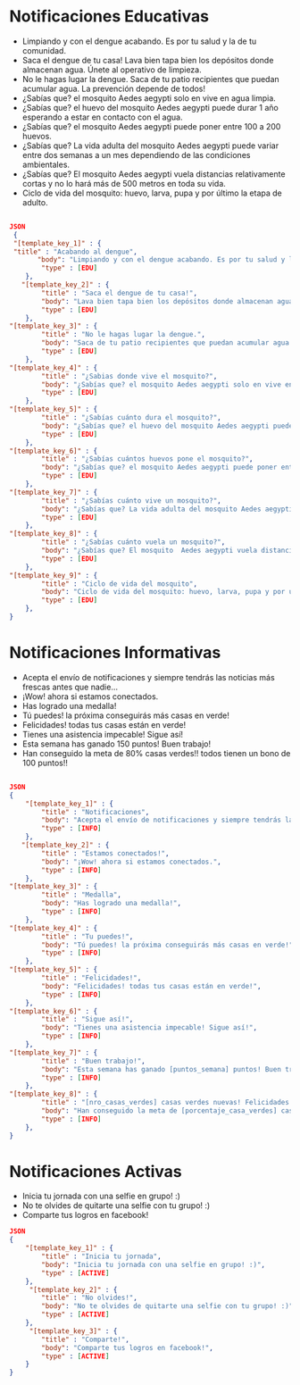 Notificaciones Educativas
==========================

* Limpiando y con el dengue acabando. Es por tu salud y la de tu comunidad.
* Saca el dengue de tu casa! Lava bien tapa bien los depósitos donde almacenan agua. Únete al operativo de limpieza.
* No le hagas lugar la dengue. Saca de tu patio recipientes que puedan acumular agua. La prevención depende de todos!
* ¿Sabías que? el mosquito Aedes aegypti solo en vive en agua limpia.
* ¿Sabías que? el huevo del mosquito Aedes aegypti puede durar 1 año esperando a estar en contacto con el agua. 
* ¿Sabías que? el mosquito Aedes aegypti puede poner entre 100 a 200 huevos.
* ¿Sabías que? La vida adulta del mosquito Aedes aegypti puede variar entre dos semanas a un mes dependiendo de las condiciones ambientales.
* ¿Sabías que? El mosquito  Aedes aegypti vuela distancias relativamente cortas y no lo hará más de 500 metros en toda su vida.
* Ciclo de vida del mosquito: huevo, larva, pupa y por último la etapa de adulto.

```json

JSON
 { 
 "[template_key_1]" : { 
 "title" : "Acabando al dengue",
       "body": "Limpiando y con el dengue acabando. Es por tu salud y la de tu comunidad.",
        "type" : [EDU]
    }, 
   "[template_key_2]" : { 
        "title" : "Saca el dengue de tu casa!",
        "body": "Lava bien tapa bien los depósitos donde almacenan agua. Únete al operativo de limpieza.",
        "type" : [EDU]
    },
"[template_key_3]" : { 
        "title" : "No le hagas lugar la dengue.",
        "body": "Saca de tu patio recipientes que puedan acumular agua. La prevención depende de todos!",
        "type" : [EDU]
    },
"[template_key_4]" : { 
        "title" : "¿Sabias donde vive el mosquito?",
        "body": "¿Sabías que? el mosquito Aedes aegypti solo en vive en agua limpia.",
        "type" : [EDU]
    },
"[template_key_5]" : { 
        "title" : "¿Sabías cuánto dura el mosquito?",
        "body": "¿Sabías que? el huevo del mosquito Aedes aegypti puede durar 1 año esperando a estar en contacto con el agua.",
        "type" : [EDU]
    },
"[template_key_6]" : { 
        "title" : "¿Sabías cuántos huevos pone el mosquito?",
        "body": "¿Sabías que? el mosquito Aedes aegypti puede poner entre 100 a 200 huevos.",
        "type" : [EDU]
    },
"[template_key_7]" : { 
        "title" : "¿Sabías cuánto vive un mosquito?",
        "body": "¿Sabías que? La vida adulta del mosquito Aedes aegypti puede variar entre dos semanas a un mes dependiendo de las condiciones ambientales.",
        "type" : [EDU]
    },
"[template_key_8]" : { 
        "title" : "¿Sabías cuánto vuela un mosquito?",
        "body": "¿Sabías que? El mosquito  Aedes aegypti vuela distancias relativamente cortas y no lo hará más de 500 metros en toda su vida.",
        "type" : [EDU]
    },
"[template_key_9]" : { 
        "title" : "Ciclo de vida del mosquito",
        "body": "Ciclo de vida del mosquito: huevo, larva, pupa y por último la etapa de adulto.",
        "type" : [EDU]
    },
}

```

Notificaciones  Informativas
============================

* Acepta el envío de notificaciones y siempre tendrás las noticias más frescas antes que nadie…
* ¡Wow! ahora si estamos conectados.
* Has logrado una medalla!
* Tú puedes! la próxima conseguirás más casas en verde!
* Felicidades! todas tus casas están en verde!
* Tienes una asistencia impecable! Sigue así!
* Esta semana has ganado 150 puntos! Buen trabajo!
* Han conseguido la meta de 80% casas verdes!! todos tienen un bono de 100 puntos!!


```json

JSON
{
    "[template_key_1]" : { 
        "title" : "Notificaciones",
        "body": "Acepta el envío de notificaciones y siempre tendrás las noticias más frescas antes que nadie…",
        "type" : [INFO]
    }, 
   "[template_key_2]" : { 
        "title" : "Estamos conectados!",
        "body": "¡Wow! ahora si estamos conectados.",
        "type" : [INFO]
    },
"[template_key_3]" : { 
        "title" : "Medalla",
        "body": "Has logrado una medalla!",
        "type" : [INFO]
    },
"[template_key_4]" : { 
        "title" : "Tu puedes!",
        "body": "Tú puedes! la próxima conseguirás más casas en verde!",
        "type" : [INFO]
    },
"[template_key_5]" : { 
        "title" : "Felicidades!",
        "body": "Felicidades! todas tus casas están en verde!",
        "type" : [INFO]
    },
"[template_key_6]" : { 
        "title" : "Sigue así!",
        "body": "Tienes una asistencia impecable! Sigue así!",
        "type" : [INFO]
    },
"[template_key_7]" : { 
        "title" : "Buen trabajo!",
        "body": "Esta semana has ganado [puntos_semana] puntos! Buen trabajo!",
        "type" : [INFO]
    },
"[template_key_8]" : { 
        "title" : "[nro_casas_verdes] casas verdes nuevas! Felicidades!",
        "body": "Han conseguido la meta de [porcentaje_casa_verdes] casas verdes!! todos tienen un bono de [bono_casa_verde] puntos!!",
        "type" : [INFO]
    },
}

```
Notificaciones Activas
=======================

* Inicia tu jornada con una selfie en grupo! :)
* No te olvides de quitarte una selfie con tu grupo! :)
* Comparte tus logros en facebook!

```json
JSON
{
    "[template_key_1]" : { 
        "title" : "Inicia tu jornada",
        "body": "Inicia tu jornada con una selfie en grupo! :)",
        "type" : [ACTIVE]
    }, 
     "[template_key_2]" : { 
        "title" : "No olvides!",
        "body": "No te olvides de quitarte una selfie con tu grupo! :)",
        "type" : [ACTIVE]
    }, 
     "[template_key_3]" : { 
        "title" : "Comparte!",
        "body": "Comparte tus logros en facebook!",
        "type" : [ACTIVE]
    }
}
```

